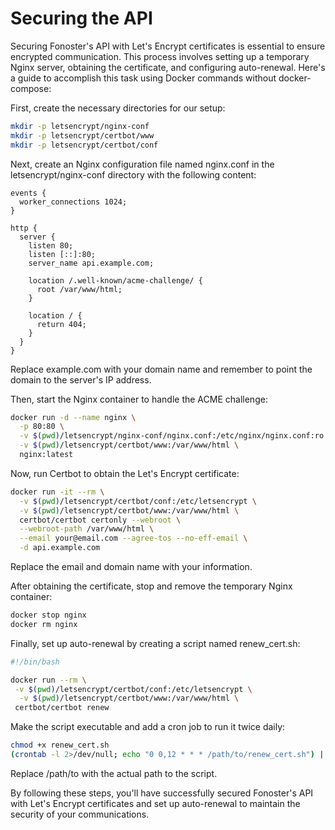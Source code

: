 # Securing the API

Securing Fonoster's API with Let's Encrypt certificates is essential to ensure encrypted communication. This process involves setting up a temporary Nginx server, obtaining the certificate, and configuring auto-renewal. Here's a guide to accomplish this task using Docker commands without docker-compose:

First, create the necessary directories for our setup:

```bash
mkdir -p letsencrypt/nginx-conf
mkdir -p letsencrypt/certbot/www
mkdir -p letsencrypt/certbot/conf
```

Next, create an Nginx configuration file named nginx.conf in the letsencrypt/nginx-conf directory with the following content:

```text
events {
  worker_connections 1024;
}

http {
  server {
    listen 80;
    listen [::]:80;
    server_name api.example.com;

    location /.well-known/acme-challenge/ {
      root /var/www/html;
    }

    location / {
      return 404;
    }
  }
}
```

Replace example.com with your domain name and remember to point the domain to the server's IP address.

Then, start the Nginx container to handle the ACME challenge:

```bash
docker run -d --name nginx \
  -p 80:80 \
  -v $(pwd)/letsencrypt/nginx-conf/nginx.conf:/etc/nginx/nginx.conf:ro \
  -v $(pwd)/letsencrypt/certbot/www:/var/www/html \
  nginx:latest
```

Now, run Certbot to obtain the Let's Encrypt certificate:

```bash
docker run -it --rm \
  -v $(pwd)/letsencrypt/certbot/conf:/etc/letsencrypt \
  -v $(pwd)/letsencrypt/certbot/www:/var/www/html \
  certbot/certbot certonly --webroot \
  --webroot-path /var/www/html \
  --email your@email.com --agree-tos --no-eff-email \
  -d api.example.com
```

Replace the email and domain name with your information.

After obtaining the certificate, stop and remove the temporary Nginx container:

```bash
docker stop nginx
docker rm nginx
```

Finally, set up auto-renewal by creating a script named renew_cert.sh:

```bash
#!/bin/bash

docker run --rm \
 -v $(pwd)/letsencrypt/certbot/conf:/etc/letsencrypt \
  -v $(pwd)/letsencrypt/certbot/www:/var/www/html \
 certbot/certbot renew
```

Make the script executable and add a cron job to run it twice daily:

```bash
chmod +x renew_cert.sh
(crontab -l 2>/dev/null; echo "0 0,12 * * * /path/to/renew_cert.sh") | crontab -
```

Replace /path/to with the actual path to the script.

By following these steps, you'll have successfully secured Fonoster's API with Let's Encrypt certificates and set up auto-renewal to maintain the security of your communications.